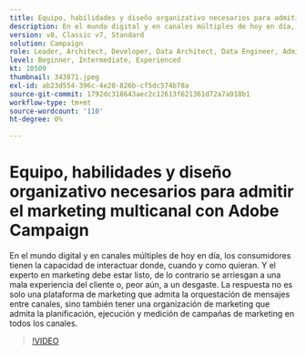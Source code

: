 ```yaml
---
title: Equipo, habilidades y diseño organizativo necesarios para admitir el marketing multicanal con Adobe Campaign
description: En el mundo digital y en canales múltiples de hoy en día, los consumidores tienen la capacidad de interactuar donde, cuando y como quieran.
version: v8, Classic v7, Standard
solution: Campaign
role: Leader, Architect, Developer, Data Architect, Data Engineer, Admin, User
level: Beginner, Intermediate, Experienced
kt: 10509
thumbnail: 343871.jpeg
exl-id: ab23d554-396c-4e20-826b-cf5dc574b78a
source-git-commit: 1792dc318643aec2c12613f621361d72a7a918b1
workflow-type: tm+mt
source-wordcount: '110'
ht-degree: 0%

---
```


# Equipo, habilidades y diseño organizativo necesarios para admitir el marketing multicanal con Adobe Campaign

En el mundo digital y en canales múltiples de hoy en día, los consumidores tienen la capacidad de interactuar donde, cuando y como quieran. Y el experto en marketing debe estar listo, de lo contrario se arriesgan a una mala experiencia del cliente o, peor aún, a un desgaste. La respuesta no es solo una plataforma de marketing que admita la orquestación de mensajes entre canales, sino también tener una organización de marketing que admita la planificación, ejecución y medición de campañas de marketing en todos los canales.

>[!VIDEO](https://video.tv.adobe.com/v/343871/?quality=12&learn=on)
